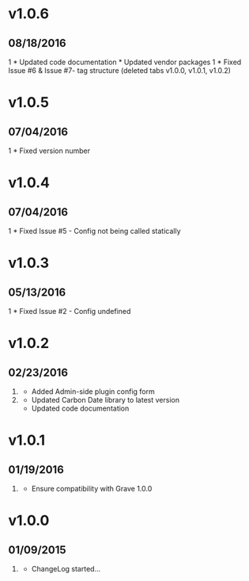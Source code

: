 # v1.0.6
## 08/18/2016
1 [](#improved)
	* Updated code documentation
	* Updated vendor packages
1 [](#bugfix)
	* Fixed Issue #6 & Issue #7- tag structure (deleted tabs v1.0.0, v1.0.1, v1.0.2)

# v1.0.5
## 07/04/2016
1 [](#bugfix)
	* Fixed version number
	
# v1.0.4
## 07/04/2016
1 [](#bugfix)
	* Fixed Issue #5 - Config not being called statically

# v1.0.3
## 05/13/2016
1 [](#bugfix)
	* Fixed Issue #2 - Config undefined

# v1.0.2
## 02/23/2016

1. [](#new)
	* Added Admin-side plugin config form
1. [](#improved)
	* Updated Carbon Date library to latest version
	* Updated code documentation

# v1.0.1
## 01/19/2016

1. [](#improved)
	* Ensure compatibility with Grave 1.0.0

# v1.0.0
## 01/09/2015

1. [](#new)
    * ChangeLog started...